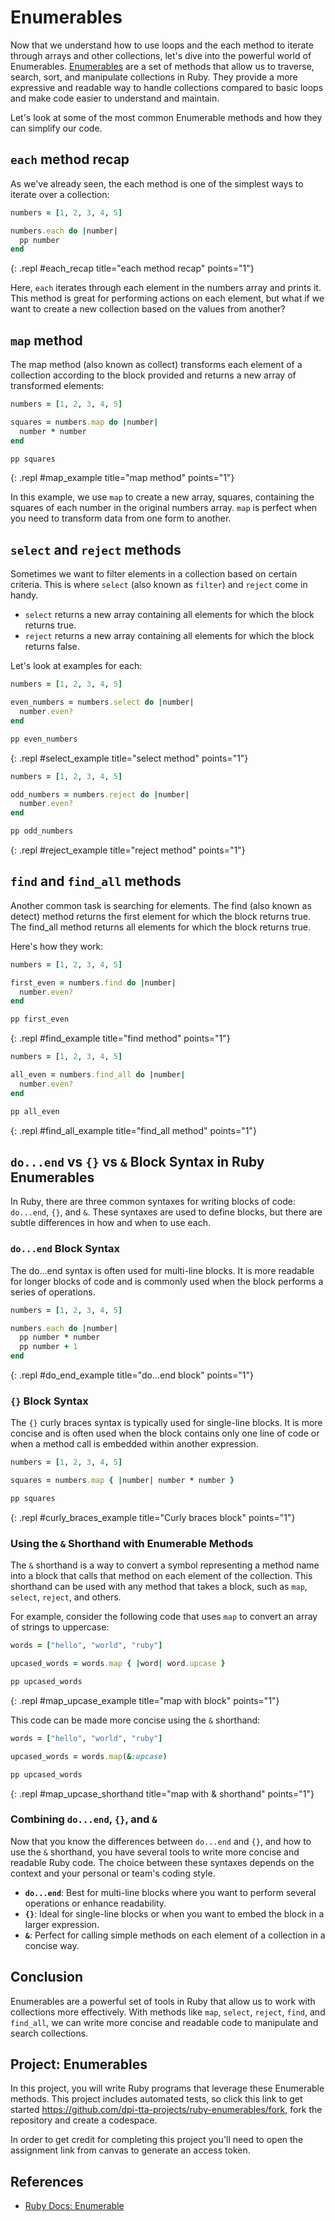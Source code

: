 # Enumerables

Now that we understand how to use loops and the each method to iterate through arrays and other collections, let's dive into the powerful world of Enumerables. [Enumerables](https://ruby-doc.org/3.2.2/Enumerable.html) are a set of methods that allow us to traverse, search, sort, and manipulate collections in Ruby. They provide a more expressive and readable way to handle collections compared to basic loops and make code easier to understand and maintain.

Let's look at some of the most common Enumerable methods and how they can simplify our code.

## `each` method recap

As we've already seen, the each method is one of the simplest ways to iterate over a collection:

```ruby
numbers = [1, 2, 3, 4, 5]

numbers.each do |number|
  pp number
end
```
{: .repl #each_recap title="each method recap" points="1"}

Here, `each` iterates through each element in the numbers array and prints it. This method is great for performing actions on each element, but what if we want to create a new collection based on the values from another?

## `map` method

The map method (also known as collect) transforms each element of a collection according to the block provided and returns a new array of transformed elements:

```ruby
numbers = [1, 2, 3, 4, 5]

squares = numbers.map do |number|
  number * number
end

pp squares
```
{: .repl #map_example title="map method" points="1"}

In this example, we use `map` to create a new array, squares, containing the squares of each number in the original numbers array. `map` is perfect when you need to transform data from one form to another.

## `select` and `reject` methods

Sometimes we want to filter elements in a collection based on certain criteria. This is where `select` (also known as `filter`) and `reject` come in handy.

- `select` returns a new array containing all elements for which the block returns true.
- `reject` returns a new array containing all elements for which the block returns false.

Let's look at examples for each:

```ruby
numbers = [1, 2, 3, 4, 5]

even_numbers = numbers.select do |number|
  number.even?
end

pp even_numbers
```
{: .repl #select_example title="select method" points="1"}

```ruby
numbers = [1, 2, 3, 4, 5]

odd_numbers = numbers.reject do |number|
  number.even?
end

pp odd_numbers
```
{: .repl #reject_example title="reject method" points="1"}

## `find` and `find_all` methods

Another common task is searching for elements. The find (also known as detect) method returns the first element for which the block returns true. The find_all method returns all elements for which the block returns true.

Here's how they work:

```ruby
numbers = [1, 2, 3, 4, 5]

first_even = numbers.find do |number|
  number.even?
end

pp first_even
```
{: .repl #find_example title="find method" points="1"}

```ruby
numbers = [1, 2, 3, 4, 5]

all_even = numbers.find_all do |number|
  number.even?
end

pp all_even
```
{: .repl #find_all_example title="find_all method" points="1"}

## `do...end` vs `{}` vs `&` Block Syntax in Ruby Enumerables

In Ruby, there are three common syntaxes for writing blocks of code: `do...end`, `{}`, and `&`. These syntaxes are used to define blocks, but there are subtle differences in how and when to use each.

### `do...end` Block Syntax

The do...end syntax is often used for multi-line blocks. It is more readable for longer blocks of code and is commonly used when the block performs a series of operations.

```ruby
numbers = [1, 2, 3, 4, 5]

numbers.each do |number|
  pp number * number
  pp number + 1
end
```
{: .repl #do_end_example title="do...end block" points="1"}

### `{}` Block Syntax

The `{}` curly braces syntax is typically used for single-line blocks. It is more concise and is often used when the block contains only one line of code or when a method call is embedded within another expression.

```ruby
numbers = [1, 2, 3, 4, 5]

squares = numbers.map { |number| number * number }

pp squares
```
{: .repl #curly_braces_example title="Curly braces block" points="1"}

### Using the `&` Shorthand with Enumerable Methods

The `&` shorthand is a way to convert a symbol representing a method name into a block that calls that method on each element of the collection. This shorthand can be used with any method that takes a block, such as `map`, `select`, `reject`, and others.

For example, consider the following code that uses `map` to convert an array of strings to uppercase:

```ruby
words = ["hello", "world", "ruby"]

upcased_words = words.map { |word| word.upcase }

pp upcased_words
```
{: .repl #map_upcase_example title="map with block" points="1"}

This code can be made more concise using the `&` shorthand:

```ruby
words = ["hello", "world", "ruby"]

upcased_words = words.map(&:upcase)

pp upcased_words
```
{: .repl #map_upcase_shorthand title="map with & shorthand" points="1"}

### Combining `do...end`, `{}`, and `&`

Now that you know the differences between `do...end` and `{}`, and how to use the `&` shorthand, you have several tools to write more concise and readable Ruby code. The choice between these syntaxes depends on the context and your personal or team's coding style.

- **`do...end`**: Best for multi-line blocks where you want to perform several operations or enhance readability.
- **`{}`**: Ideal for single-line blocks or when you want to embed the block in a larger expression.
- **`&`**: Perfect for calling simple methods on each element of a collection in a concise way.

## Conclusion

Enumerables are a powerful set of tools in Ruby that allow us to work with collections more effectively. With methods like `map`, `select`, `reject`, `find`, and `find_all`, we can write more concise and readable code to manipulate and search collections.

## Project: Enumerables

In this project, you will write Ruby programs that leverage these Enumerable methods. This project includes automated tests, so click this link to get started <https://github.com/dpi-tta-projects/ruby-enumerables/fork>, fork the repository and create a codespace.

<aside class="warning">
  In order to get credit for completing this project you'll need to open the assignment link from canvas to generate an access token.
</aside>

## References

- [Ruby Docs: Enumerable](https://docs.ruby-lang.org/en/master/Enumerable.html)
